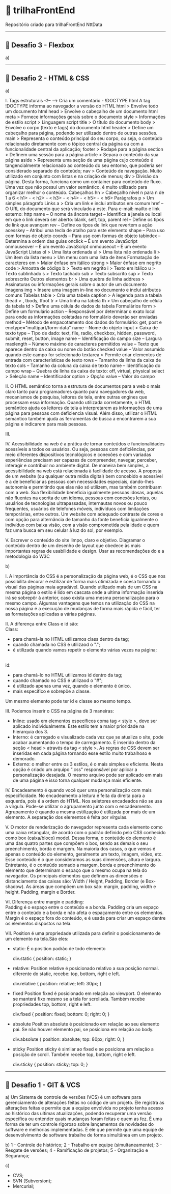 # 🚀 trilhaFrontEnd
Repositório criado para trilhaFrontEnd NttData

---
## 🚦 Desafio 3 - Flexbox
a)


---
## 🚦 Desafio 2 - HTML & CSS
a)

 I.
       Tags estruturais
       <!– –> Cria um comentário - 
       !DOCTYPE html  A tag !DOCTYPE informa ao navegador a versão do HTML
       html > Envolve todo um documento html
       head > Envolve o cabeçalho de um documento html
       meta >  Fornece informações gerais sobre o documento
       style > Informações de estilo
       script > Linguagem script
       title > O título do documento
       body > Envolve o corpo (texto e tags) do documento html
       header > Define um cabeçalho para página, podendo ser utilizado dentro de outras sessões. 
       main > Representa o conteúdo principal do seu corpo, ou seja, o conteúdo relacionado diretamente com o tópico central da página ou com a funcionalidade central da aplicação;
       footer > Rodapé para a página
       section > Definem uma sessão para a página
       article > Separa o conteúdo da sua página
       aside > Representa uma seção de uma página cujo conteúdo é tangencialmente relacionado ao conteúdo do seu entorno, que poderia ser considerado separado do conteúdo;
       nav > Conteúdo de navegação. Muito utilizado em conjunto com listas e na criação de menus;
       div > Divisão da página. Desta forma, funciona como um container para conteúdo de fluxo. Uma vez que não possui um valor semântico, é muito utilizado para organizar melhor o conteúdo. 
       Cabeçalhos 
       hn > Cabeçalho nível n para n de 1 a 6 
       < h1></h1> - < h2></h2> - < h3></h3> - < h4></h4> - < h5></h5> - < h6></h6>
       Parágrafos 
       p > Um simples páragrafo
       Links 
       a > Cria um link e inclui atributos em comum
         href – O URL do documento que será vinculado a este. Para e-mail: mailto e link externo: http
         name – O nome da âncora 
         target – Identifica a janela ou local em que o link deverá ser aberto: blank, self, top, parent 
         rel – Define os tipos de link que avançam 
         rev – Define os tipos de link que revertem a ação 
         acesskey – Atribui uma tecla de atalho para este elemento 
         shape – Para uso com formas de objeto 
         coords – Para uso com formas de objeto 
         tabindex – Determina a ordem das guias 
         onclick – É um evento JavaScript 
         onmouseover – É um evento JavaScript 
         onmouseout – É um evento JavaScript
       Listas 
       ol > Uma lista ordenada
       ul > Uma lista não ordenada 
       li > Um item da lista
       menu > Um menu com uma lista de itens 
       Formatação de caracteres
       em > Maior ênfase em itálico 
       strong > Maior ênfase em negrito 
       code > Amostra de código
       b > Texto em negrito
       i > Texto em itálico 
       u > Texto sublinhado
       s > Texto tachado
       sub > Texto subscrito
       sup > Texto sobrescrito
       Outros elementos
       br > Uma quebra de linha
       address > Assinaturas ou informações gerais sobre o autor de um documento
       Imagens
       img > Insere uma imagem in-line no documento e inclui atributos comuns
       Tabelas
       table > Cria uma tabela
       caption > A legenda para a tabela
       thead > , tbody, tfoot
       tr > Uma linha na tabela
       th > Um cabeçalho de célula da tabela
       td > Define uma célula de dados da tabela
       Formulários
       form > Define um formulário
         action – Responsável por determinar o exato local para onde as informações coletadas no formulário deverão ser enviadas
         method – Método de empacotamento dos dados do formulário: get, post e enctype="multipart/form-data"
         name – Nome do objeto
       input > Caixa de texto
         type – Tipo de dado: text, file, radio, checkbox, hidden, password, submit, reset, button, image name – Identificação do campo 
         size – Largura 
         maxlength – Número máximo de caracteres permitidos 
         value – Texto que aparece dentro da caixa ou nome do botão 
         checked value – Valor assumido quando este campo for selecionado 
       textarea > Permite criar elementos de entrada com características de texto
         rows – Tamanho da linha da caixa de texto 
         cols – Tamanho da coluna da caixa de texto 
         name – Identificação do campo 
         wrap – Quebra de linha da caixa de texto: off, virtual, physical 
       select > Seleção 
         name – Identificador
       option > Opção 
         value – Valor do campo 

  II. O HTML semântico torna a estrutura de documentos para a web o mais claro tanto para programadores quanto para navegadores da web, mecanismos de pesquisa, leitores de tela, entre outras engines que processam essa informação. Quando utilizada corretamente, o HTML semântico ajuda os leitores de tela a interpretarem as informações de uma página para pessoas com deficiencia visual. Além disso, utilizar o HTML semantico também ajuda as ferramentas de busca a encontrarem a sua página e indicarem para mais pessoas.

  III. 

  IV. Acessibilidade na web é a prática de tornar conteúdos e funcionalidades acessíveis a todos os usuários. Ou seja, pessoas com deficiências, por meio diferentes dispositivos tecnológicos e conexões e com variadas experiências precisam ser capazes de compreender, navegar, perceber, interagir e contribuir no ambiente digital.
  De maneira bem simples, a acessibilidade na web está relacionada à facilidade de acesso.
  A proposta de um website (ou qualquer outra mídia digital) bem concebido e acessível é a de beneficiar as pessoas com necessidades especiais, dando-lhes autonomia e permitindo que elas não só utilizem, mas também contribuam com a web.
  Sua flexibilidade beneficia igualmente pessoas idosas, aquelas não fluentes na escrita de um idioma, pessoas com conexões lentas, ou usuários de tecnologias ultrapassadas, internautas novos ou pouco frequentes, usuários de telefones móveis, indivíduos com limitações temporárias, entre outros.
  Um website com adequado contraste de cores e com opção para alternância de tamanho da fonte beneficia igualmente o indivíduo com baixa visão, com a visão comprometida pela idade e quem faz uma busca em seu celular à luz do sol, por exemplo.
  
  V. Escrever o conteúdo do site limpo, claro e objetivo. Diagramar o conteúdo dentro de um desenho de layout que obedece às mais importantes regras de usabilidade e design. 
  Usar as recomendações do e a metodologia do W3C

  b) 
  
  I. A importância do CSS é a personalização da página web, é o CSS que nos possibilita decorar e estilizar de forma mais otimizada e coesa tornando o visual das páginas maia agradável. Quando utilizado mais de um CSS na mesma página o estilo é lido em cascata onde a ultima informação inserida irá se sobrepôr à anterior, caso exista uma mesma personalização para o mesmo campo.  Algumas vantagens que temos na utilização do CSS na nossa página é a execução de mudanças de forma mais rápida e fácil, ter as formatações aplicadas a várias páginas. 

  II. A diferença entre Class e id são:
  <br>Class: 
   - para chamá-la no HTML utilizamos class dentro da tag;
   - quando chamada no CSS é utilizaod o ".";
   - é utilizada quando vamos repetir o elemento várias vezes na página;
  

  <br>id:
   - para chamá-lo no HTML utilizamos id dentro da tag;
   - quando chamado no CSS é utilizaod o "#";
   - é utilizado apenas uma vez, quando o elemento é único.
   - mais específico e sobrepõe a classe.
  
  Um mesmo elemento pode ter id e classe ao mesmo tempo. 

  III. Podemos inserir o CSS na página de 3 maneiras:
   - Inline: usado em elementos específicos coma tag < style >, deve ser aplicado individualmente. Este estilo tem a maior prioridade  na hierarquia dos 3. 
   - Interno: é carregado e visualizado cada vez que se atualiza o site, pode acabar aumentando o tempo de carregamento. É inserido dentro da seção < head > através da tag < style >. As regras de CSS devem ser inseridas em cada página tornando esse estilo muito trabalhoso e demorado.
   - Externo: o melhor entre os 3 estilos, é o mais simples e eficiente. Nesta opção é criado um arquipo ".css" responsável por aplicar a personalização desejada. O mesmo arquivo pode ser aplicado em mais de uma página e isso torna qualquer mudança mais eficiente. 

  IV. Encadeamento é quando você quer uma personalização com mais especificidade. No encadeamento a leitura é feita da direita para a esquerda, pois é a ordem do HTML. Nos seletores encadeados não se usa a vírgula. Pode-se utilizar o agrupamento junto com o encadeamento. 
  Agrupamento é quando a mesma estilização é utilizada por mais de um elemento. A separação dos elementos é feita por vírgulas. 

  V. O motor de renderização do navegador representa cada elemento como uma caixa retangular, de acordo com o padrão definido pelo CSS conhecido como box (caixa/bloco) model. Dessa forma, o conteúdo do elemento é uma das quatro partes que compõem o box, sendo as demais o seu preenchimento, borda e margem. Na maioria dos casos, o que vemos é apenas o conteúdo do elemento, geralmente um texto, imagem, vídeo, etc. Esse conteúdo é o que consideramos as suas dimensões, altura e largura. Entretanto, é o conteúdo somado a margem, borda e preenchimento do elemento que determinam o espaço que o mesmo ocupa na tela do navegador. Os principais elementos que definem as dimensões e distanciamento das caixas são: Width / Height, Padding, Border (e Box-shadow). As áreas que compõem um box são: margin, padding, width e height. 
  Padding, margin e Border. 

  VI. Diferença entre margin e padding:
  <br> Padding é o espaço entre o conteúdo e a borda. Padding cria um espaço entre o conteúdo e a borda e não afeta o espaçamento entre os elementos.
  <br> Margin é o espaço fora do conteúdo, e é usada para criar um espaço dentre os elementos dispostos na tela. 

  VII. Position é uma propriedade utilizada para definir o posicionamento de um elemento na tela.São eles:

- static:
    É o position padrão de todo elemento

    div.static {
        position: static;
    }
- relative:
    Position relative é posicionado relativo a sua posição normal. diferente do static, recebe: top, bottom, right e left.

    div.relative {
        position: relative;
        left: 30px;
    }

- fixed
    Position fixed é posicionado em relação ao viewport. O elemento se manterá fixo mesmo se a tela for scrollada. Também recebe propriedades top, bottom, right e left.

    div.fixed {
        position: fixed;
        bottom: 0;
        right: 0;
    }

- absolute
    Position absolute é posicionado em relação ao seu elemento pai. Se não houver elemento pai, se posiciona em relação ao body.

    div.absolute {
        position: absolute;
        top: 80px;
        right: 0;
    }

- sticky
    Position sticky é similar ao fixed e se posiciona em relação a posição de scroll. Também recebe top, bottom, right e left.

    div.sticky {
        position: sticky;
        top: 0;
    }


---
## 🚦 Desafio 1 - GIT & VCS

a) Um Sistema de controle de versões (VCS) é um software para gerenciamento de alterações feitas no código de um projeto. Ele registra as alterações feitas e permite que a equipe envolvida no projeto tenha acesso ao histórico das ultimas atualizações, podendo recuperar uma versão específica ou entender quais mudanças foram feitas e quem as fez. É uma forma de ter um controle rigoroso sobre lançamentos de novidades do software e melhorias implementadas. É ele que permite que uma equipe de desenvolvimento de software trabalhe de forma simultânea em um projeto. 

b) 
   1 - Controle de histórico;
   2 - Trabalho em equipe (simultaneamente);
   3 - Resgate de versões;
   4 - Ramificação de projetos;
   5 - Organização e Segurança;

c) 
   - CVS;
   - SVN (Subversion);
   - Mercurial;

